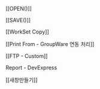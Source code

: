 [[OPEN()]]

[[SAVE()]]

[[WorkSet Copy]]

[[Print From - GroupWare 연동 처리]]

  

[[FTP - Custom]]

Report - DevExpress

[[새창만들기]]